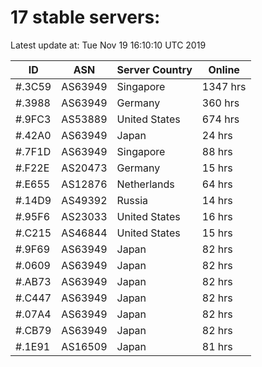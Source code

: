 # 17 stable servers:

Latest update at: Tue Nov 19 16:10:10 UTC 2019

| ID | ASN | Server Country | Online |
| -- | --- | -------------- | ------ |
| #.3C59 | AS63949 | Singapore | 1347 hrs |
| #.3988 | AS63949 | Germany | 360 hrs |
| #.9FC3 | AS53889 | United States | 674 hrs |
| #.42A0 | AS63949 | Japan | 24 hrs |
| #.7F1D | AS63949 | Singapore | 88 hrs |
| #.F22E | AS20473 | Germany | 15 hrs |
| #.E655 | AS12876 | Netherlands | 64 hrs |
| #.14D9 | AS49392 | Russia | 14 hrs |
| #.95F6 | AS23033 | United States | 16 hrs |
| #.C215 | AS46844 | United States | 15 hrs |
| #.9F69 | AS63949 | Japan | 82 hrs |
| #.0609 | AS63949 | Japan | 82 hrs |
| #.AB73 | AS63949 | Japan | 82 hrs |
| #.C447 | AS63949 | Japan | 82 hrs |
| #.07A4 | AS63949 | Japan | 82 hrs |
| #.CB79 | AS63949 | Japan | 82 hrs |
| #.1E91 | AS16509 | Japan | 81 hrs |

